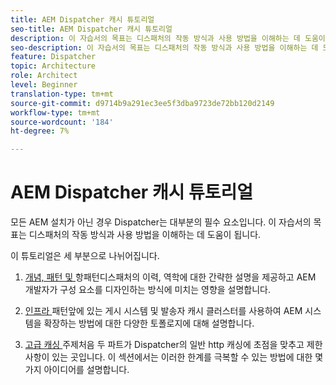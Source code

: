 ```yaml
---
title: AEM Dispatcher 캐시 튜토리얼
seo-title: AEM Dispatcher 캐시 튜토리얼
description: 이 자습서의 목표는 디스패처의 작동 방식과 사용 방법을 이해하는 데 도움이 됩니다.
seo-description: 이 자습서의 목표는 디스패처의 작동 방식과 사용 방법을 이해하는 데 도움이 됩니다.
feature: Dispatcher
topic: Architecture
role: Architect
level: Beginner
translation-type: tm+mt
source-git-commit: d9714b9a291ec3ee5f3dba9723de72bb120d2149
workflow-type: tm+mt
source-wordcount: '184'
ht-degree: 7%

---
```



# AEM Dispatcher 캐시 튜토리얼

모든 AEM 설치가 아닌 경우 Dispatcher는 대부분의 필수 요소입니다. 이 자습서의 목표는 디스패처의 작동 방식과 사용 방법을 이해하는 데 도움이 됩니다.

이 튜토리얼은 세 부분으로 나뉘어집니다.

1. [개념, 패턴 및 ](chapter-1.md)
항패턴디스패처의 이력, 역학에 대한 간략한 설명을 제공하고 AEM 개발자가 구성 요소를 디자인하는 방식에 미치는 영향을 설명합니다.

1. [인프라 ](chapter-2.md)
패턴앞에 있는 게시 시스템 및 발송자 캐시 클러스터를 사용하여 AEM 시스템을 확장하는 방법에 대한 다양한 토폴로지에 대해 설명합니다.

1. [고급 캐싱 ](chapter-3.md)
주제처음 두 파트가 Dispatcher의 일반 http 캐싱에 초점을 맞추고 제한 사항이 있는 곳입니다. 이 섹션에서는 이러한 한계를 극복할 수 있는 방법에 대한 몇 가지 아이디어를 설명합니다.
